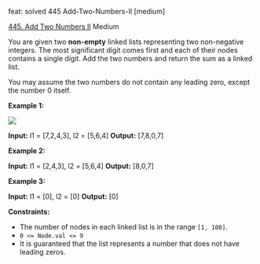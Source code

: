feat: solved 445 Add-Two-Numbers-II [medium]

[445.  Add Two Numbers II](https://leetcode.com/problems/add-two-numbers-ii/)
Medium

You are given two  **non-empty**  linked lists representing two non-negative integers. The most significant digit comes first and each of their nodes contains a single digit. Add the two numbers and return the sum as a linked list.

You may assume the two numbers do not contain any leading zero, except the number 0 itself.

**Example 1:**

![](https://assets.leetcode.com/uploads/2021/04/09/sumii-linked-list.jpg)

**Input:** l1 = [7,2,4,3], l2 = [5,6,4]
**Output:** [7,8,0,7]

**Example 2:**

**Input:** l1 = [2,4,3], l2 = [5,6,4]
**Output:** [8,0,7]

**Example 3:**

**Input:** l1 = [0], l2 = [0]
**Output:** [0]

**Constraints:**

-   The number of nodes in each linked list is in the range  `[1, 100]`.
-   `0 <= Node.val <= 9`
-   It is guaranteed that the list represents a number that does not have leading zeros.
